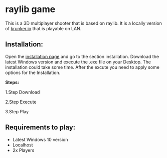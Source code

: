 # raylib game

This is a 3D multiplayer shooter that is based on raylib. It is a locally version of [krunker.io](krunker.io) that is playable on LAN.

Installation:
---
Open the [installation page]() and go to the section installation. Download the latest Windows version and execute the .exe file on your Desktop. The installation could take some time. After the excute you need to apply some options for the Installation.

**Steps:**

1.Step Download

2.Step Execute

3.Step Play

Requirements to play:
---
- Latest Windows 10 version 
- Localhost
- 2x Players
